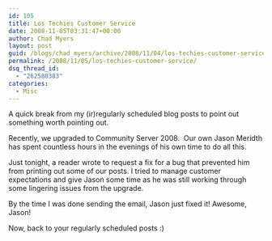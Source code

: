 ```yaml
---
id: 105
title: Los Techies Customer Service
date: 2008-11-05T03:31:47+00:00
author: Chad Myers
layout: post
guid: /blogs/chad_myers/archive/2008/11/04/los-techies-customer-service.aspx
permalink: /2008/11/05/los-techies-customer-service/
dsq_thread_id:
  - "262580383"
categories:
  - Misc
---
```

A quick break from my (ir)regularly scheduled blog posts to point out something worth pointing out.

Recently, we upgraded to Community Server 2008.&#160; Our own Jason Meridth has spent countless hours in the evenings of his own time to do all this.

Just tonight, a reader wrote to request a fix for a bug that prevented him from printing out some of our posts. I tried to manage customer expectations and give Jason some time as he was still working through some lingering issues from the upgrade.

By the time I was done sending the email, Jason just fixed it! Awesome, Jason!

Now, back to your regularly scheduled posts :)